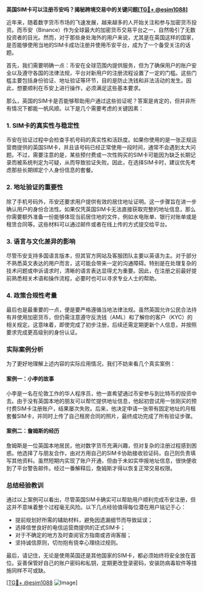**英国SIM卡可以注册币安吗？揭秘跨境交易中的关键问题[[TG💪+ @esim1088](https://t.me/s/esim1088)]**

近年来，随着数字货币市场的飞速发展，越来越多的人开始关注和参与加密货币投资。而币安（Binance）作为全球最大的加密货币交易平台之一，自然吸引了无数投资者的目光。然而，对于那些身处海外的用户来说，尤其是在英国这样的国家，是否能够使用当地的SIM卡成功注册并使用币安平台，成为了一个备受关注的话题。

首先，我们需要明确一点：币安在全球范围内提供服务，但为了确保用户的账户安全以及遵守各国的法律法规，平台对新用户的注册流程设置了一定的门槛。这些门槛主要包括身份验证、地址验证等环节，目的是防止洗钱和非法活动的发生。因此，想要顺利在币安上进行操作，必须满足这些基本要求。

那么，英国的SIM卡是否能够帮助用户通过这些验证呢？答案是肯定的，但并非所有情况下都能一帆风顺。以下是几个需要考虑的关键因素：

### 1. **SIM卡的真实性与稳定性**
   币安在验证过程中会检查手机号码的真实性和活跃度。如果你使用的是一张正规运营商提供的英国SIM卡，并且该号码已经正常使用一段时间，通常不会遇到太大问题。不过，需要注意的是，某些预付费或一次性购买的SIM卡可能因为缺乏长期记录而被系统判定为可疑，从而导致验证失败。因此，在选择SIM卡时，建议优先考虑那些长期绑定个人身份信息的套餐。

### 2. **地址验证的重要性**
   除了手机号码外，币安还要求用户提供有效的居住地址证明。这一步骤旨在进一步确认用户的身份合法性。如果仅凭英国SIM卡无法直接获取完整的地址信息，那么你需要额外准备一份能够体现当前居住地的文件，例如水电账单、银行对账单或是租赁合同等。这些材料可以通过邮件或者在线上传的方式提交给平台。

### 3. **语言与文化差异的影响**
   尽管币安支持多国语言版本，但其官方网站及客服团队主要以英语为主。对于部分不熟悉英文表达的用户而言，这可能会带来一定的沟通障碍。特别是在处理复杂的技术问题或申诉请求时，清晰的语言表达显得尤为重要。因此，在注册之前最好提前熟悉相关术语和操作流程，必要时也可以寻求专业人士的帮助。

### 4. **政策合规性考量**
   最后也是最重要的一点，便是要严格遵循当地法律法规。虽然英国允许公民合法持有并使用加密货币，但仍需注意遵守反洗钱（AML）和了解你的客户（KYC）的相关规定。这意味着，即使完成了初步注册，后续还需定期更新个人信息，并按照要求完成更高级别的身份认证。

### 实际案例分析

为了更好地理解上述内容的实际应用情况，我们不妨来看几个真实案例：

#### 案例一：小李的故事
小李是一名在伦敦工作的华人程序员，他一直希望通过币安参与到比特币的投资中去。由于没有英国本地的朋友可以帮忙提供地址信息，他起初尝试用一张刚买的预付费SIM卡注册账户，结果屡次失败。后来，他决定申请一张带有固定地址的月租套餐SIM卡，并同时上传了自己租房合同的照片，最终成功完成了所有验证步骤。

#### 案例二：詹姆斯的经历
詹姆斯是一位英国本地居民，他对数字货币充满兴趣，但对复杂的注册过程感到困惑。他选择了与朋友合作，由对方用自己的SIM卡协助接收验证码，自己则负责填写其他资料。虽然短期内实现了账户开通，但由于未如实申报地址信息，很快便收到了平台警告邮件。经过一番解释后，詹姆斯才得以恢复正常交易权限。

### 总结经验教训

通过以上案例可以看出，尽管英国SIM卡确实可以帮助用户顺利完成币安注册，但这并不意味着整个过程毫无风险。以下几点经验值得每位潜在用户铭记于心：

- 提前规划好所需的辅助材料，避免因遗漏细节而导致延误；
- 选择信誉良好的电信运营商提供的正式SIM卡；
- 对于不确定的地方及时查阅官方指南或咨询客服；
- 坚持诚信原则，切勿抱有侥幸心理绕过规则。

最后，请记住，无论是使用英国还是其他国家的SIM卡，都必须始终将安全放在首位。妥善保管好自己的账户密码和私钥，定期更改登录密码，安装防病毒软件等措施同样不可或缺。

[[TG💪+ @esim1088](https://t.me/s/esim1088) ![Image](https://i.postimg.cc/4NQfJmqS/Snipaste-2025-05-13-00-14-12.png)]